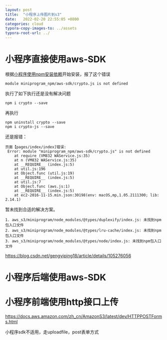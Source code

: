 ```yaml
---
layout: post
title:  "小程序上传图片到s3"
date:   2022-02-20 22:55:05 +0800
categories: cloud
typora-copy-images-to: ../assets
typora-root-url: ../
---
```


# 小程序直接使用aws-SDK
根据[小程序使用npm安装依赖][1]开始安装，报了这个错误
```
module miniprogram_npm/aws-sdk/crypto.js is not defined
```
执行了如下执行还是没有解决问题
```
npm i crypto --save
```
再执行
```
npm uninstall crypto --save
npm i crypto-js --save
```
还是报错：
```
页面【pages/index/index]错误:
 Error: module "miniprogram_npm/aws-sdk/crypto.js" is not defined
    at require (VM832 WAService.js:35)
    at n (VM832 WAService.js:35)
    at __REQUIRE__ (index.js:5)
    at util.js:196
    at Object.func (util.js:19)
    at __REQUIRE__ (index.js:5)
    at util.js:7
    at Object.func (aws.js:1)
    at __REQUIRE__ (index.js:5)
    at ec2-2016-11-15.min.json:30198(env: macOS,mp,1.05.2111300; lib: 2.14.1)
```
暂未找到合适的解决方案。
```
1. aws_s3/miniprogram/node_modules/@types/duplexify/index.js: 未找到npm包入口文件
2. aws_s3/miniprogram/node_modules/@types/lru-cache/index.js: 未找到npm包入口文件
3. aws_s3/miniprogram/node_modules/@types/node/index.js: 未找到npm包入口文件
```
https://blog.csdn.net/gengyiping18/article/details/105276056


# 小程序后端使用aws-SDK

# 小程序前端使用http接口上传
https://docs.aws.amazon.com/zh_cn/AmazonS3/latest/dev/HTTPPOSTForms.html

小程序sdk不适用，走uploadfile，post表单方式


[1]: https://kangear.github.io/cloud/2022/02/20/miniprogram-npm.html
